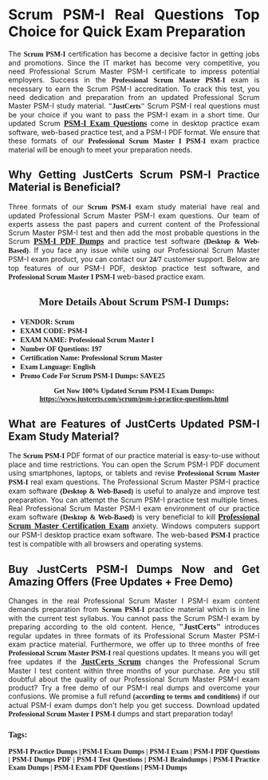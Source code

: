 <h1 style="text-align: justify;"><strong>Scrum PSM-I Real Questions Top Choice for Quick Exam Preparation</strong></h1>

<p style="text-align: justify;">The <span style="font-family:Georgia,serif;"><strong>Scrum PSM-I</strong></span> certification has become a decisive factor in getting jobs and promotions. Since the IT market has become very competitive, you need Professional Scrum Master PSM-I certificate to impress potential employers. Success in the <span style="font-family:Georgia,serif;"><strong>Professional Scrum Master PSM-I</strong></span> exam is necessary to earn the Scrum PSM-I accreditation. To crack this test, you need dedication and preparation from an updated Professional Scrum Master PSM-I study material. <span style="font-size:14px;"><span style="font-family:Georgia,serif;"><strong>"JustCerts"</strong></span></span> Scrum PSM-I real questions must be your choice if you want to pass the PSM-I exam in a short time. Our updated Scrum <a href="https://www.justcerts.com/scrum/psm-i-practice-questions.html"><span style="font-size:16px;"><span style="font-family:Georgia,serif;"><strong>PSM-I Exam Questions</strong></span></span></a> come in desktop practice exam software, web-based practice test, and a PSM-I PDF format. We ensure that these formats of our <span style="font-family:Georgia,serif;"><strong>Professional Scrum Master I PSM-I</strong></span> exam practice material will be enough to meet your preparation needs.</p>

<h2 style="text-align: justify;"><strong>Why Getting JustCerts Scrum PSM-I Practice Material is Beneficial?</strong></h2>

<p style="text-align: justify;">Three formats of our <span style="font-family:Georgia,serif;"><strong>Scrum PSM-I</strong></span> exam study material have real and updated Professional Scrum Master PSM-I exam questions. Our team of experts assess the past papers and current content of the Professional Scrum Master PSM-I test and then add the most probable questions in the Scrum <a href="https://www.justcerts.com/scrum/psm-i-practice-questions.html"><span style="font-size:16px;"><span style="font-family:Georgia,serif;"><strong>PSM-I PDF Dumps</strong></span></span></a> and practice test software <span style="font-family:Georgia,serif;"><strong>(Desktop & Web-Based)</strong></span>. If you face any issue while using our Professional Scrum Master PSM-I exam product, you can contact our <span style="font-family:Georgia,serif;"><strong>24/7</strong></span> customer support. Below are top features of our PSM-I PDF, desktop practice test software, and <span style="font-family:Georgia,serif;"><strong>Professional Scrum Master I PSM-I</strong></span> web-based practice exam.</p>

<h2 style="text-align: center;"><strong><span style="font-family:Georgia,serif;">More Details About Scrum PSM-I Dumps:</span></strong></h2>

<ul>
	<li style="text-align: justify;"><span style="font-size:14px;"><span style="font-family:Georgia,serif;"><strong>VENDOR: Scrum</strong></span></span></li>
	<li style="text-align: justify;"><span style="font-size:14px;"><span style="font-family:Georgia,serif;"><strong>EXAM CODE: PSM-I</strong></span></span></li>
	<li style="text-align: justify;"><span style="font-size:14px;"><span style="font-family:Georgia,serif;"><strong>EXAM NAME: Professional Scrum Master I</strong></span></span></li>
	<li style="text-align: justify;"><span style="font-size:14px;"><span style="font-family:Georgia,serif;"><strong>Number OF Questions: 197</strong></span></span></li>
	<li style="text-align: justify;"><span style="font-size:14px;"><span style="font-family:Georgia,serif;"><strong>Certification Name: Professional Scrum Master</strong></span></span></li>
	<li style="text-align: justify;"><span style="font-size:14px;"><span style="font-family:Georgia,serif;"><strong>Exam Language: English</strong></span></span></li>
	<li style="text-align: justify;"><span style="font-size:14px;"><span style="font-family:Georgia,serif;"><strong>Promo Code For Scrum PSM-I Dumps: SAVE25</strong></span></span></li>
</ul>

<p style="text-align: center;"><strong><span style="font-family:Georgia,serif;"><span style="font-size:14px;">Get Now 100% Updated Scrum PSM-I Exam Dumps:</span> <a href="https://www.justcerts.com/scrum/psm-i-practice-questions.html">https://www.justcerts.com/scrum/psm-i-practice-questions.html</a></span></strong></p>

<h2 style="text-align: justify;"><strong>What are Features of JustCerts Updated PSM-I Exam Study Material?</strong></h2>

<p style="text-align: justify;">The <span style="font-family:Georgia,serif;"><strong>Scrum PSM-I</strong></span> PDF format of our practice material is easy-to-use without place and time restrictions. You can open the Scrum PSM-I PDF document using smartphones, laptops, or tablets and revise <span style="font-family:Georgia,serif;"><strong>Professional Scrum Master PSM-I</strong></span> real exam questions. The Professional Scrum Master PSM-I practice exam software <span style="font-family:Georgia,serif;"><strong>(Desktop & Web-Based)</strong></span> is useful to analyze and improve test preparation. You can attempt the Scrum PSM-I practice test multiple times. Real Professional Scrum Master PSM-I exam environment of our practice exam software <span style="font-family:Georgia,serif;"><strong>(Desktop & Web-Based)</strong></span> is very beneficial to kill <a href="https://www.justcerts.com/scrum/professional-scrum-master-certification-exams.html"><span style="font-size:16px;"><span style="font-family:Georgia,serif;"><strong>Professional Scrum Master Certification Exam</strong></span></span></a> anxiety. Windows computers support our PSM-I desktop practice exam software. The web-based <span style="font-family:Georgia,serif;"><strong>PSM-I </strong></span> practice test is compatible with all browsers and operating systems.</p>

<h2 style="text-align: justify;"><strong>Buy JustCerts PSM-I Dumps Now and Get Amazing Offers (Free Updates + Free Demo)</strong></h2>

<p style="text-align: justify;">Changes in the real Professional Scrum Master I PSM-I exam content demands preparation from <span style="font-family:Georgia,serif;"><strong>Scrum PSM-I</strong></span> practice material which is in line with the current test syllabus. You cannot pass the Scrum PSM-I exam by preparing according to the old content. Hence, <span style="font-size:16px;"><span style="font-family:Georgia,serif;"><strong>"JustCerts"</strong></span></span> introduces regular updates in three formats of its Professional Scrum Master PSM-I exam practice material. Furthermore, we offer up to three months of free <span style="font-family:Georgia,serif;"><strong>Professional Scrum Master PSM-I </strong></span>real questions updates. It means you will get free updates if the <a href="https://www.justcerts.com/scrum-certification-exams.html"><span style="font-size:16px;"><span style="font-family:Georgia,serif;"><strong>JustCerts Scrum</strong></span></span></a> changes the Professional Scrum Master I test content within three months of your purchase. Are you still doubtful about the quality of our Professional Scrum Master PSM-I exam product? Try a free demo of our PSM-I real dumps and overcome your confusions. We promise a full refund <span style="font-family:Georgia,serif;"><strong>(according to terms and conditions)</strong></span> if our actual PSM-I exam dumps don't help you get success. Download updated <span style="font-family:Georgia,serif;"><strong>Professional Scrum Master I PSM-I</strong></span> dumps and start preparation today!</p>

<h3 style="text-align: justify;"><span style="font-family:Georgia,serif;"><strong>Tags:</strong></span></h3>

<p style="text-align: justify;"><span style="font-family:Georgia,serif;"><strong>PSM-I Practice Dumps | PSM-I Exam Dumps | PSM-I Exam | PSM-I PDF Questions | PSM-I Dumps PDF | PSM-I Test Questions | PSM-I Braindumps | PSM-I Practice Exam Dumps | PSM-I Exam PDF Questions | PSM-I Dumps</strong></span></p>
